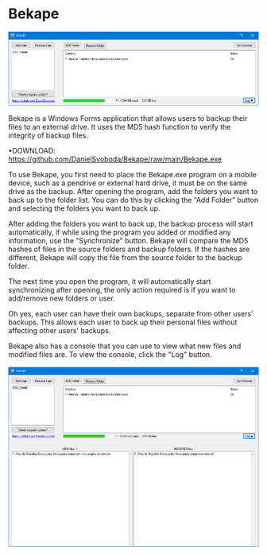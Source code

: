# Bekape
<img width="1000" alt="portfolio_view" src="https://raw.githubusercontent.com/DanielSvoboda/Bekape/main/print1.png">

Bekape is a Windows Forms application that allows users to backup their files to an external drive. It uses the MD5 hash function to verify the integrity of backup files.

•DOWNLOAD: https://github.com/DanielSvoboda/Bekape/raw/main/Bekape.exe

To use Bekape, you first need to place the Bekape.exe program on a mobile device, such as a pendrive or external hard drive, it must be on the same drive as the backup. After opening the program, add the folders you want to back up to the folder list. You can do this by clicking the “Add Folder” button and selecting the folders you want to back up.

After adding the folders you want to back up, the backup process will start automatically, if while using the program you added or modified any information, use the "Synchronize" button. Bekape will compare the MD5 hashes of files in the source folders and backup folders. If the hashes are different, Bekape will copy the file from the source folder to the backup folder.

The next time you open the program, it will automatically start synchronizing after opening, the only action required is if you want to add/remove new folders or user.

Oh yes, each user can have their own backups, separate from other users' backups. This allows each user to back up their personal files without affecting other users' backups.

Bekape also has a console that you can use to view what new files and modified files are. To view the console, click the "Log" button.
<br><br><img width="900" alt="portfolio_view" src="https://raw.githubusercontent.com/DanielSvoboda/Bekape/main/print2.png">

